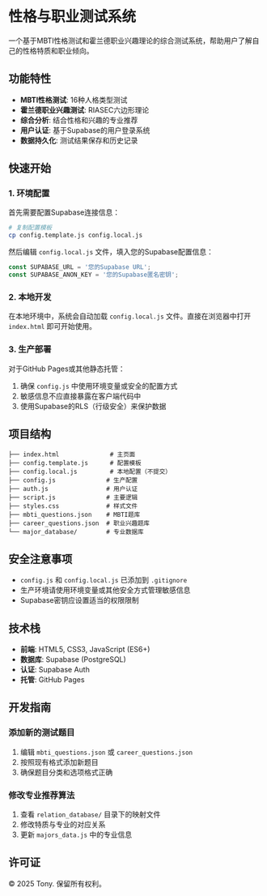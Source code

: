 # 性格与职业测试系统

一个基于MBTI性格测试和霍兰德职业兴趣理论的综合测试系统，帮助用户了解自己的性格特质和职业倾向。

## 功能特性

- **MBTI性格测试**: 16种人格类型测试
- **霍兰德职业兴趣测试**: RIASEC六边形理论
- **综合分析**: 结合性格和兴趣的专业推荐
- **用户认证**: 基于Supabase的用户登录系统
- **数据持久化**: 测试结果保存和历史记录

## 快速开始

### 1. 环境配置

首先需要配置Supabase连接信息：

```bash
# 复制配置模板
cp config.template.js config.local.js
```

然后编辑 `config.local.js` 文件，填入您的Supabase配置信息：

```javascript
const SUPABASE_URL = '您的Supabase URL'; 
const SUPABASE_ANON_KEY = '您的Supabase匿名密钥';
```

### 2. 本地开发

在本地环境中，系统会自动加载 `config.local.js` 文件。直接在浏览器中打开 `index.html` 即可开始使用。

### 3. 生产部署

对于GitHub Pages或其他静态托管：

1. 确保 `config.js` 中使用环境变量或安全的配置方式
2. 敏感信息不应直接暴露在客户端代码中
3. 使用Supabase的RLS（行级安全）来保护数据

## 项目结构

```
├── index.html              # 主页面
├── config.template.js      # 配置模板
├── config.local.js         # 本地配置（不提交）
├── config.js              # 生产配置
├── auth.js                # 用户认证
├── script.js              # 主要逻辑
├── styles.css             # 样式文件
├── mbti_questions.json    # MBTI题库
├── career_questions.json  # 职业兴趣题库
└── major_database/        # 专业数据库
```

## 安全注意事项

- `config.js` 和 `config.local.js` 已添加到 `.gitignore`
- 生产环境请使用环境变量或其他安全方式管理敏感信息
- Supabase密钥应设置适当的权限限制

## 技术栈

- **前端**: HTML5, CSS3, JavaScript (ES6+)
- **数据库**: Supabase (PostgreSQL)
- **认证**: Supabase Auth
- **托管**: GitHub Pages

## 开发指南

### 添加新的测试题目

1. 编辑 `mbti_questions.json` 或 `career_questions.json`
2. 按照现有格式添加新题目
3. 确保题目分类和选项格式正确

### 修改专业推荐算法

1. 查看 `relation_database/` 目录下的映射文件
2. 修改特质与专业的对应关系
3. 更新 `majors_data.js` 中的专业信息

## 许可证

© 2025 Tony. 保留所有权利。
